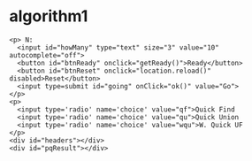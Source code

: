 # algorithm1
<!DOCTYPE html>
<html>
  <head>
    <title>TEST</title>
    <script type="text/javascript" src="jquery-1.11.2.js"></script>
    <script type="text/javascript" src="uf.js"></script>
    <style>
      p {padding: 0px;}
      #howMany {text-align: center;}
      #headers {margin-left: 120px;}
      #pqResult {margin-left: 20px;}
    </style>
  </head>
  <body onload="resetAll()">

    <p> N: 
      <input id="howMany" type="text" size="3" value="10" autocomplete="off">
      <button id="btnReady" onclick="getReady()">Ready</button>
      <button id="btnReset" onclick="location.reload()" disabled>Reset</button>
      <input type=submit id="going" onClick="ok()" value="Go">
    </p>
    <p>  
      <input type='radio' name='choice' value="qf">Quick Find
      <input type='radio' name='choice' value="qu">Quick Union
      <input type='radio' name='choice' value="wqu">W. Quick UF  
    </p>
    <div id="headers"></div>
    <div id="pqResult"></div>

  </body>
</html>
